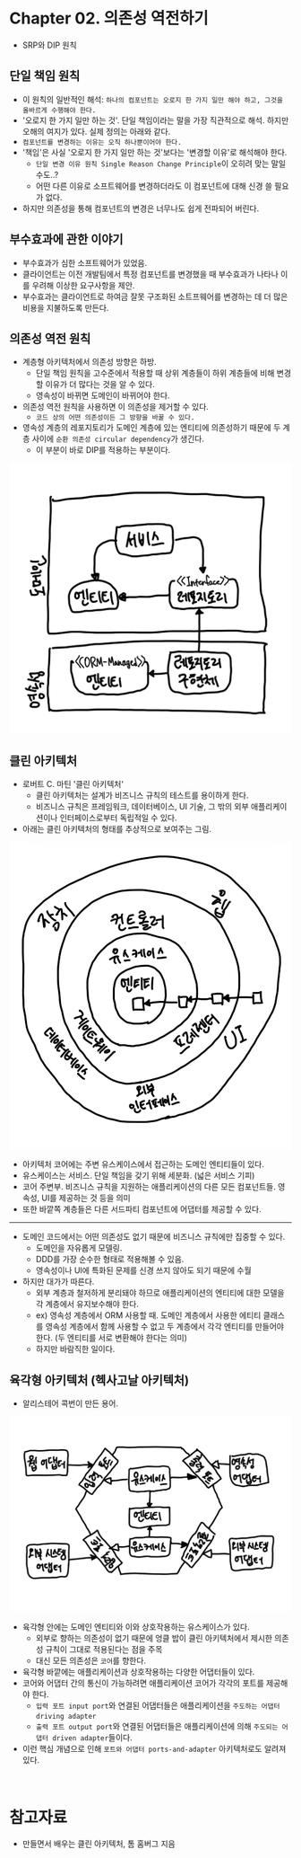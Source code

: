 # Chapter 02. 의존성 역전하기

- SRP와 DIP 원칙

## 단일 책임 원칙

- 이 원칙의 일반적인 해석: `하나의 컴포넌트는 오로지 한 가지 일만 해야 하고, 그것을 올바르게 수행해야 한다.`
- '오로지 한 가지 일만 하는 것'. 단일 책임이라는 말을 가장 직관적으로 해석. 하지만 오해의 여지가 있다. 실제 정의는 아래와 같다.
- `컴포넌트를 변경하는 이유는 오직 하나뿐이어야 한다.`
- '책임'은 사실 '오로지 한 가지 일만 하는 것'보다는 '변경할 이유'로 해석해야 한다.
    - `단일 변경 이유 원칙 Single Reason Change Principle`이 오히려 맞는 말일 수도..?
    - 어떤 다른 이유로 소프트웨어를 변경하더라도 이 컴포넌트에 대해 신경 쓸 필요가 없다.
- 하지만 의존성을 통해 컴포넌트의 변경은 너무나도 쉽게 전파되어 버린다.

## 부수효과에 관한 이야기

- 부수효과가 심한 소프트웨어가 있었음.
- 클라이언트는 이전 개발팀에서 특정 컴포넌트를 변경했을 때 부수효과가 나타나 이를 우려해 이상한 요구사항을 제안.
- 부수효과는 클라이언트로 하여금 잘못 구조화된 소트프웨어를 변경하는 데 더 많은 비용을 지불하도록 만든다.

## 의존성 역전 원칙

- 계층형 아키텍처에서 의존성 방향은 하방.
    - 단일 책임 원칙을 고수준에서 적용할 때 상위 계층들이 하위 계층들에 비해 변경할 이유가 더 많다는 것을 알 수 있다.
    - 영속성이 바뀌면 도메인이 바뀌어야 한다.
- 의존성 역전 원칙을 사용하면 이 의존성을 제거할 수 있다.
    - `코드 상의 어떤 의존성이든 그 방향을 바꿀 수 있다.`
- 영속성 계층의 레포지토리가 도메인 계층에 있는 엔티티에 의존성하기 때문에 두 계층 사이에 `순환 의존성 circular dependency`가 생긴다.
    - 이 부분이 바로 DIP를 적용하는 부분이다.

<img src="img/dip01.jpg">


## 클린 아키텍처

- 로버트 C. 마틴 '클린 아키텍처'
    - 클린 아키텍처는 설계가 비즈니스 규칙의 테스트를 용이하게 한다.
    - 비즈니스 규칙은 프레임워크, 데이터베이스, UI 기술, 그 밖의 외부 애플리케이션이나 인터페이스로부터 독립적일 수 있다.
- 아래는 클린 아키텍처의 형태를 추상적으로 보여주는 그림.

<img src="img/dip02.jpg">

- 아키텍처 코어에는 주변 유스케이스에서 접근하는 도메인 엔티티들이 있다.
- 유스케이스는 서비스. 단일 책임을 갖기 위해 세분화. (넓은 서비스 기피)
- 코어 주변부. 비즈니스 규칙을 지원하는 애플리케이션의 다른 모든 컴포넌트들. 영속성, UI를 제공하는 것 등을 의미
- 또한 바깥쪽 계층들은 다른 서드파티 컴포넌트에 어댑터를 제공할 수 있다.

---

- 도메인 코드에서는 어떤 의존성도 없기 때문에 비즈니스 규칙에만 집중할 수 있다.
    - 도메인을 자유롭게 모델링.
    - DDD를 가장 순수한 형태로 적용해볼 수 있음.
    - 영속성이나 UI에 특화된 문제를 신경 쓰지 않아도 되기 때문에 수월
- 하지만 대가가 따른다.
    - 외부 계층과 철저하게 분리돼야 하므로 애플리케이션의 엔티티에 대한 모델을 각 계층에서 유지보수해야 한다.
    - ex) 영속성 계층에서 ORM 사용할 때. 도메인 계층에서 사용한 에티티 클래스를 영속성 계층에서 함께 사용할 수 없고 두 계층에서 각각 엔티티를 만들어야 한다. (두 엔티티를 서로 변환해야 한다는 의미)
    - 하지만 바람직한 일이다.

## 육각형 아키텍처 (헥사고날 아키텍처)

- 알리스테어 콕번이 만든 용어.

<img src="img/dip03.jpg">

- 육각형 안에는 도메인 엔티티와 이와 상호작용하는 유스케이스가 있다.
    - 외부로 향하는 의존성이 없기 때문에 엉클 밥이 클린 아키텍처에서 제시한 의존성 규칙이 그대로 적용된다는 점을 주목
    - 대신 모든 의존성은 `코어`를 향한다.
- 육각형 바깥에는 애플리케이션과 상호작용하는 다양한 어댑터들이 있다.
- 코어와 어댑터 간의 통신이 가능하려면 애플리케이션 코어가 각각의 포트를 제공해야 한다.
    - `입력 포트 input port`와 연결된 어댑터들은 애플리케이션을 `주도하는 어댑터 driving adapter`
    - `출력 포트 output port`와 연결된 어댑터들은 애플리케이션에 의해 `주도되는 어댑터 driven adapter`들이다.
- 이런 핵심 개념으로 인해 `포트와 어댑터 ports-and-adapter` 아키텍처로도 알려져 있다.

<br/>

# 참고자료

- 만들면서 배우는 클린 아키텍처, 톰 홈버그 지음
